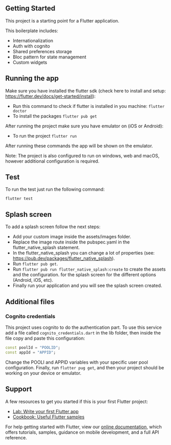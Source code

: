 ## Getting Started

This project is a starting point for a Flutter application.

This boilerplate includes:

- Internationalization
- Auth with cognito
- Shared preferences storage
- Bloc pattern for state management
- Custom widgets

## Running the app

Make sure you have installed the flutter sdk (check here to install and setup: https://flutter.dev/docs/get-started/install):

- Run this command to check if flutter is installed in you machine: ``` flutter doctor ```
- To install the packages ``` flutter pub get ```

After running the project make sure you have emulator on (iOS or Android):

- To run the project ``` flutter run ```

After running these commands the app will be shown on the emulator.

Note: The project is also configured to run on windows, web and macOS, however additional configuration is required.

## Test

To run the test just run the following command:

``` flutter test ```

## Splash screen

To add a splash screen follow the next steps:

- Add your custom image inside the assets/images folder.
- Replace the image route inside the pubspec.yaml in the flutter_native_splash statement.
- In the flutter_native_splash you can change a lot of properties (see: https://pub.dev/packages/flutter_native_splash).
- Run ``` flutter pub get ```.
- Run ``` flutter pub run flutter_native_splash:create ``` to create the assets and the configuration.
for the splash screen for the different options (Android, iOS, etc).
- Finally run your application and you will see the splash screen created.

## Additional files

### Cognito credentials

This project uses cognito to do the authentication part. To use this service add
a file called ```cognito_credentials.dart``` in the lib folder, then inside the file copy and
paste this configuration: 

```dart
const poolId = "POOLID";
const appId = "APPID";
```

Change the POOLI and APPID variables with your specific user pool configuration. Finally, 
run ```flutter pug get```, and then your project should be working on your device or emulator.
## Support

A few resources to get you started if this is your first Flutter project:

- [Lab: Write your first Flutter app](https://flutter.dev/docs/get-started/codelab)
- [Cookbook: Useful Flutter samples](https://flutter.dev/docs/cookbook)

For help getting started with Flutter, view our
[online documentation](https://flutter.dev/docs), which offers tutorials,
samples, guidance on mobile development, and a full API reference.
